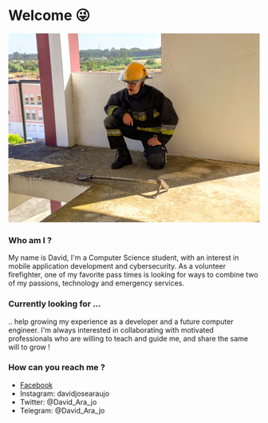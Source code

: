 # Welcome 😜

![Alt text](https://github.com/DavidAraujo98/DavidAraujo98/blob/master/IMG_20200609_100735.jpg)

### Who am I ?
My name is David, I'm a Computer Science student, with an interest in mobile application development and cybersecurity. As a volunteer firefighter, one of my favorite pass times is looking for ways to combine two of my passions, technology and emergency services.

### Currently looking for ...
.. help growing my experience as a developer and a future computer engineer. I'm always interested in collaborating with motivated professionals who are willing to teach and guide me, and share the same will to grow ! 

### How can you reach me ?
- [Facebook](https://www.facebook.com/david2araujo5/)
 - Instagram: davidjosearaujo
 - Twitter: @David_Ara_jo
 - Telegram: @David_Ara_jo 
